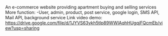 An e-commerce website providing apartment buying and selling services
More function: 
-User, admin, product, post service, google login, SMS API, Mail API, background service
Link video demo:
https://drive.google.com/file/d/1JYVS63ykh5tlp89WWlAqhHUgqjFQcmEb/view?usp=sharing
